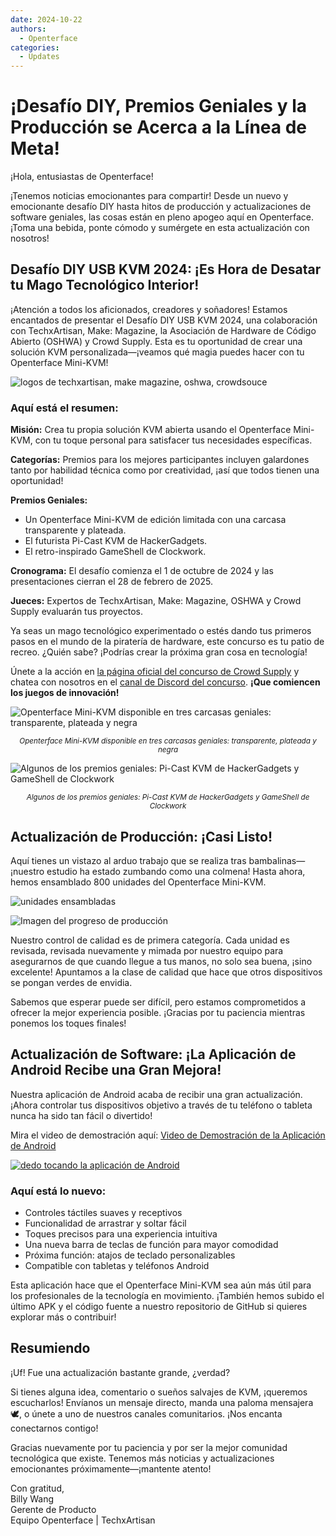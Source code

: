 ```yaml
---
date: 2024-10-22
authors:
  - Openterface
categories:
  - Updates
---
```


# ¡Desafío DIY, Premios Geniales y la Producción se Acerca a la Línea de Meta!

¡Hola, entusiastas de Openterface!

¡Tenemos noticias emocionantes para compartir! Desde un nuevo y emocionante desafío DIY hasta hitos de producción y actualizaciones de software geniales, las cosas están en pleno apogeo aquí en Openterface. ¡Toma una bebida, ponte cómodo y sumérgete en esta actualización con nosotros!

## Desafío DIY USB KVM 2024: ¡Es Hora de Desatar tu Mago Tecnológico Interior!

¡Atención a todos los aficionados, creadores y soñadores! Estamos encantados de presentar el Desafío DIY USB KVM 2024, una colaboración con TechxArtisan, Make: Magazine, la Asociación de Hardware de Código Abierto (OSHWA) y Crowd Supply. Esta es tu oportunidad de crear una solución KVM personalizada—¡veamos qué magia puedes hacer con tu Openterface Mini-KVM!

![logos de techxartisan, make magazine, oshwa, crowdsouce](pic/241022-1.webp)

### Aquí está el resumen:

**Misión:** Crea tu propia solución KVM abierta usando el Openterface Mini-KVM, con tu toque personal para satisfacer tus necesidades específicas.

**Categorías:** Premios para los mejores participantes incluyen galardones tanto por habilidad técnica como por creatividad, ¡así que todos tienen una oportunidad!

**Premios Geniales:**
- Un Openterface Mini-KVM de edición limitada con una carcasa transparente y plateada.
- El futurista Pi-Cast KVM de HackerGadgets.
- El retro-inspirado GameShell de Clockwork.

**Cronograma:** El desafío comienza el 1 de octubre de 2024 y las presentaciones cierran el 28 de febrero de 2025.

**Jueces:** Expertos de TechxArtisan, Make: Magazine, OSHWA y Crowd Supply evaluarán tus proyectos.

Ya seas un mago tecnológico experimentado o estés dando tus primeros pasos en el mundo de la piratería de hardware, este concurso es tu patio de recreo. ¿Quién sabe? ¡Podrías crear la próxima gran cosa en tecnología!

Únete a la acción en [la página oficial del concurso de Crowd Supply](https://www.crowdsupply.com/techxartisan/usb-kvm-diy-challenge-2024) y chatea con nosotros en el [canal de Discord del concurso](https://discord.com/invite/YhKVzDujkT). **¡Que comiencen los juegos de innovación!**

![Openterface Mini-KVM disponible en tres carcasas geniales: transparente, plateada y negra](pic/241022-2.webp)
<p style="text-align: center;"><small><em>Openterface Mini-KVM disponible en tres carcasas geniales: transparente, plateada y negra</em></small></p>

![Algunos de los premios geniales: Pi-Cast KVM de HackerGadgets y GameShell de Clockwork](pic/241022-3.webp)
<p style="text-align: center;"><small><em>Algunos de los premios geniales: Pi-Cast KVM de HackerGadgets y GameShell de Clockwork</em></small></p>

## Actualización de Producción: ¡Casi Listo!

Aquí tienes un vistazo al arduo trabajo que se realiza tras bambalinas—¡nuestro estudio ha estado zumbando como una colmena! Hasta ahora, hemos ensamblado 800 unidades del Openterface Mini-KVM.

![unidades ensambladas](pic/241022-4.webp)

![Imagen del progreso de producción](pic/241022-5.webp)

Nuestro control de calidad es de primera categoría. Cada unidad es revisada, revisada nuevamente y mimada por nuestro equipo para asegurarnos de que cuando llegue a tus manos, no solo sea buena, ¡sino excelente! Apuntamos a la clase de calidad que hace que otros dispositivos se pongan verdes de envidia.

Sabemos que esperar puede ser difícil, pero estamos comprometidos a ofrecer la mejor experiencia posible. ¡Gracias por tu paciencia mientras ponemos los toques finales!

## Actualización de Software: ¡La Aplicación de Android Recibe una Gran Mejora!

Nuestra aplicación de Android acaba de recibir una gran actualización. ¡Ahora controlar tus dispositivos objetivo a través de tu teléfono o tableta nunca ha sido tan fácil o divertido!

Mira el video de demostración aquí: [Video de Demostración de la Aplicación de Android](https://x.com/TechxArtisan/status/1840587612148699398)

[![dedo tocando la aplicación de Android](pic/241022-6.webp)](https://x.com/TechxArtisan/status/1840587612148699398)

### Aquí está lo nuevo:
- Controles táctiles suaves y receptivos
- Funcionalidad de arrastrar y soltar fácil
- Toques precisos para una experiencia intuitiva
- Una nueva barra de teclas de función para mayor comodidad
- Próxima función: atajos de teclado personalizables
- Compatible con tabletas y teléfonos Android

Esta aplicación hace que el Openterface Mini-KVM sea aún más útil para los profesionales de la tecnología en movimiento. ¡También hemos subido el último APK y el código fuente a nuestro repositorio de GitHub si quieres explorar más o contribuir!

## Resumiendo

¡Uf! Fue una actualización bastante grande, ¿verdad?

Si tienes alguna idea, comentario o sueños salvajes de KVM, ¡queremos escucharlos! Envíanos un mensaje directo, manda una paloma mensajera 🕊️, o únete a uno de nuestros canales comunitarios. ¡Nos encanta conectarnos contigo!

Gracias nuevamente por tu paciencia y por ser la mejor comunidad tecnológica que existe. Tenemos más noticias y actualizaciones emocionantes próximamente—¡mantente atento!

Con gratitud,  
Billy Wang  
Gerente de Producto  
Equipo Openterface | TechxArtisan

